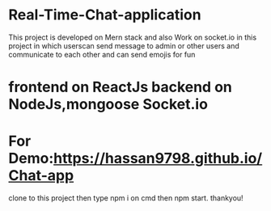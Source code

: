 # Real-Time-Chat-application
 
 This project is developed on Mern stack and also Work on socket.io 
in this project in which userscan send message to admin or other users 
and communicate to each other and can send emojis for fun


# frontend on ReactJs backend on NodeJs,mongoose Socket.io

# For Demo:https://hassan9798.github.io/Chat-app

clone to this project 
then type npm i on cmd
then npm start.
thankyou!


